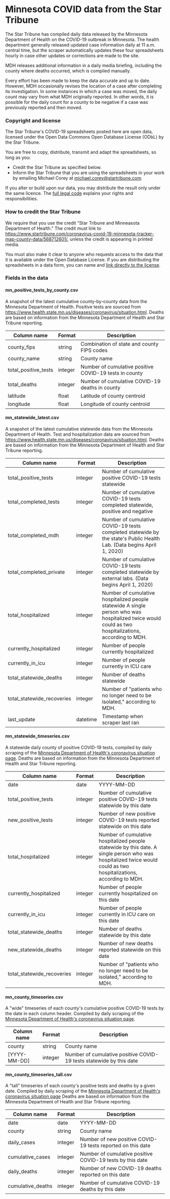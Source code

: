 # Minnesota COVID data from the Star Tribune

The Star Tribune has compiled daily data released by the Minnesota Department of Health on the COVID-19 outbreak in Minnesota. The health department generally released updated case information daily at 11 a.m. central time, but the scraper automatically updates these four spreadsheets hourly in case other updates or corrections are made to the site.

MDH releases additional information in a daily media briefing, including the county where deaths occurred, which is compiled manually.

Every effort has been made to keep the data accurate and up to date. However, MDH occasionally revises the location of a case after completing its investigation. In some instances in which a case was moved, the daily count may vary from what MDH originally reported. In other words, it is possible for the daily count for a county to be negative if a case was previously reported and then moved.

### Copyright and license
The Star Tribune's COVID-19 spreadsheets posted here are open data, licensed under the Open Data Commons Open Database License (ODbL) by the Star Tribune.

You are free to copy, distribute, transmit and adapt the spreadsheets, so long as you:

- Credit the Star Tribune as specified below.
- Inform the Star Tribune that you are using the spreadsheets in your work by emailing Michael Corey at michael.corey@startribune.com.

If you alter or build upon our data, you may distribute the result only under the same licence. The [full legal code](https://opendatacommons.org/licenses/odbl/1.0/) explains your rights and responsibilities.

### How to credit the Star Tribune

We require that you use the credit “Star Tribune and Minneasota Department of Health." The credit must link to https://www.startribune.com/coronavirus-covid-19-minnesota-tracker-map-county-data/568712601/, unless the credit is appearing in printed media.

You must also make it clear to anyone who requests access to the data that it is available under the Open Database License. If you are distributing the spreadsheets in a data form, you can name and [link directly to the license](https://opendatacommons.org/licenses/odbl/1.0/).

### Fields in the data

#### mn_positive_tests_by_county.csv

A snapshot of the latest cumulative county-by-county data from the Minnesota Department of Health. Positive tests are sourced from https://www.health.state.mn.us/diseases/coronavirus/situation.html. Deaths are based on information from the Minnesota Department of Health and Star Tribune reporting.

|Column name|Format|Description|
|---|---|---|
|county_fips|string|Combination of state and county FIPS codes|
|county_name|string|County name|
|total_positive_tests|integer|Number of cumulative positive COVID-19 tests in county|
|total_deaths|integer|Number of cumulative COVID-19 deaths in county|
|latitude|float|Latitude of county centroid|
|longitude|float|Longitude of county centroid|


#### mn_statewide_latest.csv

A snapshot of the latest cumulative statewide data from the Minnesota Department of Health. Test and hospitalization data are sourced from https://www.health.state.mn.us/diseases/coronavirus/situation.html. Deaths are based on information from the Minnesota Department of Health and Star Tribune reporting.

|Column name|Format|Description|
|---|---|---|
total_positive_tests|integer|Number of cumulative positive COVID-19 tests statewide|
total_completed_tests|integer|Number of cumulative COVID-19 tests completed statewide, positive and negative|
total_completed_mdh|integer|Number of cumulative COVID-19 tests completed statewide by the state's Public Health Lab. (Data begins April 1, 2020)|
total_completed_private|integer|Number of cumulative COVID-19 tests completed statewide by external labs. (Data begins April 1, 2020)|
total_hospitalized|integer|Number of cumulative hospitalized people statewide A single person who was hospitalized twice would could as two hospitalizations, according to MDH.|
currently_hospitalized|integer|Number of people currently hospitalized|
currently_in_icu|integer|Number of people currently in ICU care|
total_statewide_deaths|integer|Number of deaths statewide|
total_statewide_recoveries|integer|Number of "patients who no longer need to be isolated," according to MDH.|
last_update|datetime|Timestamp when scraper last ran|


#### mn_statewide_timeseries.csv

A statewide daily county of positive COVID-19 tests, compiled by daily scraping of the [Minnesota Department of Health's coronavirus situation page](https://www.health.state.mn.us/diseases/coronavirus/situation.html). Deaths are based on information from the Minnesota Department of Health and Star Tribune reporting.

|Column name|Format|Description|
|---|---|---|
|date|date|YYYY-MM-DD|
|total_positive_tests|integer|Number of cumulative positive COVID-19 tests statewide by this date|
|new_positive_tests|integer|Number of new positive COVID-19 tests reported statewide on this date|
|total_hospitalized|integer|Number of cumulative hospitalized people statewide by this date. A single person who was hospitalized twice would could as two hospitalizations, according to MDH.|
|currently_hospitalized|integer|Number of people currently hospitalized on this date|
|currently_in_icu|integer|Number of people currently in ICU care on this date|
|total_statewide_deaths|integer|Number of deaths statewide by this date|
|new_statewide_deaths|integer|Number of new deaths reported statewide on this date|
|total_statewide_recoveries|integer|Number of "patients who no longer need to be isolated," according to MDH.|


#### mn_county_timeseries.csv

A "wide" timeseries of each county's cumulative positive COVID-19 tests by the date in each column header. Compiled by daily scraping of the [Minnesota Department of Health's coronavirus situation page](https://www.health.state.mn.us/diseases/coronavirus/situation.html).

|Column name|Format|Description|
|---|---|---|
|county|string|County name|
|[YYYY-MM-DD]|integer|Number of cumulative positive COVID-19 tests statewide by this date|


#### mn_county_timeseries_tall.csv

A "tall" timeseries of each county's positive tests and deaths by a given date. Compiled by daily scraping of the [Minnesota Department of Health's coronavirus situation page](https://www.health.state.mn.us/diseases/coronavirus/situation.html) Deaths are based on information from the Minnesota Department of Health and Star Tribune reporting.

|Column name|Format|Description|
|---|---|---|
|date|date|YYYY-MM-DD|
|county|string|County name|
|daily_cases|integer|Number of new positive COVID-19 tests reported on this date|
|cumulative_cases|integer|Number of cumulative positive COVID-19 tests by this date|
|daily_deaths|integer|Number of new COVID-19 deaths reported on this date|
|cumulative_deaths|integer|Number of cumulative COVID-19 deaths by this date|
